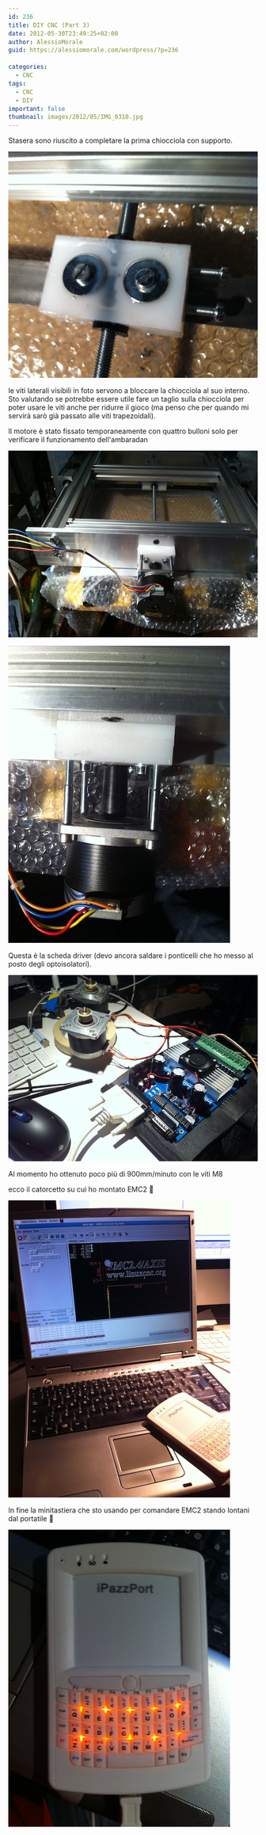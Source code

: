 ```yaml
---
id: 236
title: DIY CNC (Part 3)
date: 2012-05-30T23:49:25+02:00
author: AlessioMorale
guid: https://alessiomorale.com/wordpress/?p=236

categories:
  - CNC
tags:
  - CNC
  - DIY
important: false
thumbnail: images/2012/05/IMG_0310.jpg
---
```


Stasera sono riuscito a completare la prima chiocciola con supporto.

![](images/2012/05/IMG_0316.jpg)

le viti laterali visibili in foto servono a bloccare la chiocciola al suo interno. Sto valutando se potrebbe essere utile fare un taglio sulla chiocciola per poter usare le viti anche per ridurre il gioco (ma penso che per quando mi servirà sarò già passato alle viti trapezoidali).

Il motore è stato fissato temporaneamente con quattro bulloni solo per verificare il funzionamento dell'ambaradan

![](images/2012/05/IMG_0312.jpg)

![](images/2012/05/IMG_0314.jpg)

Questa è la scheda driver (devo ancora saldare i ponticelli che ho messo al posto degli optoisolatori).

![](images/2012/05/IMG_0311.jpg)

Al momento ho ottenuto poco più di 900mm/minuto con le viti M8

ecco il catorcetto su cui ho montato EMC2 🙂

![](images/2012/05/IMG_0310.jpg)

In fine la minitastiera che sto usando per comandare EMC2 stando lontani dal portatile 🙂

![](images/2012/05/IMG_0313.jpg)
